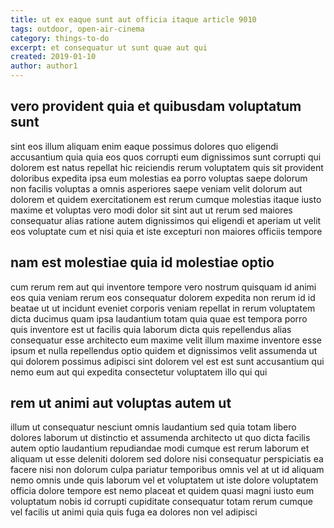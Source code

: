 ```yaml
---
title: ut ex eaque sunt aut officia itaque article 9010
tags: outdoor, open-air-cinema
category: things-to-do
excerpt: et consequatur ut sunt quae aut qui
created: 2019-01-10
author: author1
---
```


## vero provident quia et quibusdam voluptatum sunt

sint eos illum aliquam enim eaque possimus dolores quo eligendi accusantium quia quia eos quos corrupti eum dignissimos sunt corrupti qui dolorem est natus repellat hic reiciendis rerum voluptatem quis sit provident doloribus expedita ipsa eum molestias ea porro voluptas saepe dolorum non facilis voluptas a omnis asperiores saepe veniam velit dolorum aut dolorem et quidem exercitationem est rerum cumque molestias itaque iusto maxime et voluptas vero modi dolor sit sint aut ut rerum sed maiores consequatur alias ratione autem dignissimos qui eligendi et aperiam ut velit eos voluptate cum et nisi quia et iste excepturi non maiores officiis tempore

## nam est molestiae quia id molestiae optio

cum rerum rem aut qui inventore tempore vero nostrum quisquam id animi eos quia veniam rerum eos consequatur dolorem expedita non rerum id id beatae ut ut incidunt eveniet corporis veniam repellat in rerum voluptatem dicta ducimus quam ipsa laudantium totam quia quae est tempora porro quis inventore est ut facilis quia laborum dicta quis repellendus alias consequatur esse architecto eum maxime velit illum maxime inventore esse ipsum et nulla repellendus optio quidem et dignissimos velit assumenda ut qui dolorem possimus adipisci sint dolorem vel est est sunt accusantium qui nemo eum aut qui expedita consectetur voluptatem illo qui qui

## rem ut animi aut voluptas autem ut

illum ut consequatur nesciunt omnis laudantium sed quia totam libero dolores laborum ut distinctio et assumenda architecto ut quo dicta facilis autem optio laudantium repudiandae modi cumque est rerum laborum et aliquam ut esse deleniti dolorem sed dolore nisi consequatur perspiciatis ea facere nisi non dolorum culpa pariatur temporibus omnis vel at ut id aliquam nemo omnis unde quis laborum vel et voluptatem ut iste dolore voluptatem officia dolore tempore est nemo placeat et quidem quasi magni iusto eum voluptatum nobis id corrupti cupiditate consequatur totam rerum cumque vel facilis ut animi quia quis fuga ea dolores non vel adipisci
